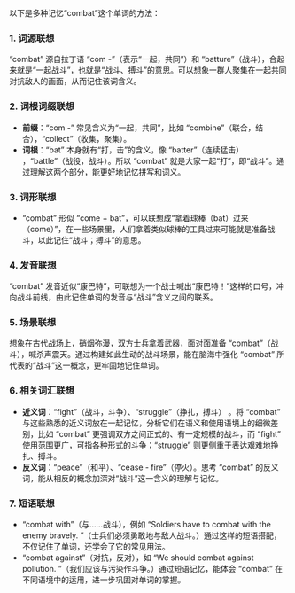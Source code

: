以下是多种记忆“combat”这个单词的方法：

### 1. 词源联想
“combat” 源自拉丁语 “com -”（表示“一起，共同”）和 “batture”（战斗），合起来就是“一起战斗”，也就是“战斗、搏斗”的意思。可以想象一群人聚集在一起共同对抗敌人的画面，从而记住该词含义。

### 2. 词根词缀联想
 - **前缀**：“com -” 常见含义为“一起，共同”，比如 “combine”（联合，结合），“collect”（收集，聚集）。
 - **词根**：“bat” 本身就有“打，击”的含义，像 “batter”（连续猛击） ，“battle”（战役，战斗）。所以 “combat” 就是大家一起“打”，即“战斗”。通过理解这两个部分，能更好地记忆拼写和词义。

### 3. 词形联想
 - “combat” 形似 “come + bat”，可以联想成“拿着球棒（bat）过来（come）”，在一些场景里，人们拿着类似球棒的工具过来可能就是准备战斗，以此记住“战斗；搏斗”的意思。

### 4. 发音联想
“combat” 发音近似“康巴特”，可联想为一个战士喊出“康巴特！”这样的口号，冲向战斗前线，由此记住单词的发音与“战斗”含义之间的联系。

### 5. 场景联想
想象在古代战场上，硝烟弥漫，双方士兵拿着武器，面对面准备 “combat”（战斗），喊杀声震天。通过构建如此生动的战斗场景，能在脑海中强化 “combat” 所代表的“战斗”这一概念，更牢固地记住单词。

### 6. 相关词汇联想
 - **近义词**：“fight”（战斗，斗争）、“struggle”（挣扎，搏斗） 。将 “combat” 与这些熟悉的近义词放在一起记忆，分析它们在语义和使用语境上的细微差别，比如 “combat” 更强调双方之间正式的、有一定规模的战斗，而 “fight” 使用范围更广，可指各种形式的斗争；“struggle” 则更侧重于表达艰难地挣扎、搏斗。
 - **反义词**：“peace”（和平）、“cease - fire”（停火）。思考 “combat” 的反义词，能从相反的概念加深对“战斗”这一含义的理解与记忆。

### 7. 短语联想
 - “combat with”（与……战斗），例如 “Soldiers have to combat with the enemy bravely. ”（士兵们必须勇敢地与敌人战斗。）通过这样的短语搭配，不仅记住了单词，还学会了它的常见用法。
 - “combat against”（对抗，反对），如 “We should combat against pollution. ”（我们应该与污染作斗争。）通过短语记忆，能体会 “combat” 在不同语境中的运用，进一步巩固对单词的掌握。 